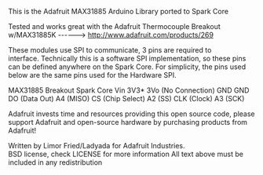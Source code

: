 This is the Adafruit MAX31885 Arduino Library ported to Spark Core

Tested and works great with the Adafruit Thermocouple Breakout w/MAX31885K
    ------> http://www.adafruit.com/products/269

These modules use SPI to communicate, 3 pins are required to  
interface.  Technically this is a software SPI implementation, so
these pins can be defined anywhere on the Spark Core.  For simplicity,
the pins used below are the same pins used for the Hardware SPI.

MAX31885 Breakout    Spark Core
Vin                  3V3*
3Vo                  (No Connection)
GND                  GND
DO (Data Out)        A4 (MISO)
CS (Chip Select)     A2 (SS)
CLK (Clock)          A3 (SCK)


Adafruit invests time and resources providing this open source code, 
please support Adafruit and open-source hardware by purchasing 
products from Adafruit!

Written by Limor Fried/Ladyada  for Adafruit Industries.  
BSD license, check LICENSE for more information
All text above must be included in any redistribution